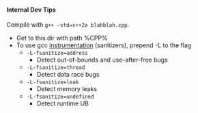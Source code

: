#### Internal Dev Tips
Compile with `g++ -std=c++2a blahblah.cpp`.
* Get to this dir with path %CPP%
* To use gcc [instrumentation](https://gcc.gnu.org/onlinedocs/gcc/Instrumentation-Options.html)
(sanitizers), prepend -L to the flag
    * `-L-fsanitize=address`
        * Detect out-of-bounds and use-after-free bugs
    * `-L-fsanitize=thread`
        * Detect data race bugs
    * `-L-fsanitize=leak`
        * Detect memory leaks
    * `-L-fsanitize=undefined`
        * Detect runtime UB

